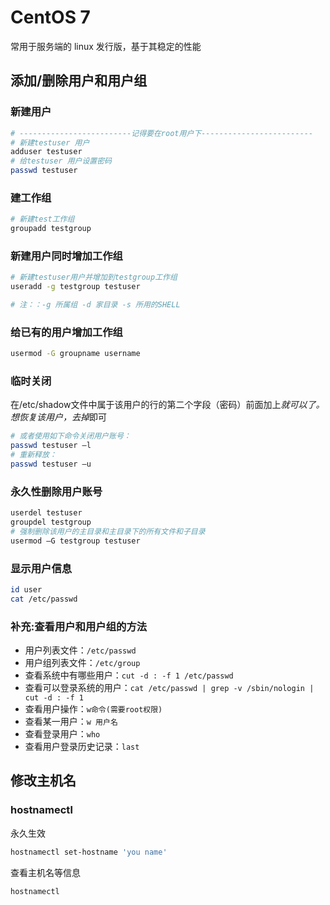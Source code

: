 # CentOS 7

常用于服务端的 linux 发行版，基于其稳定的性能

## 添加/删除用户和用户组

### 新建用户

```bash
# -------------------------记得要在root用户下-------------------------
# 新建testuser 用户
adduser testuser
# 给testuser 用户设置密码
passwd testuser
```

### 建工作组

```bash
# 新建test工作组
groupadd testgroup
```

### 新建用户同时增加工作组

```bash
# 新建testuser用户并增加到testgroup工作组
useradd -g testgroup testuser

# 注：：-g 所属组 -d 家目录 -s 所用的SHELL
```

### 给已有的用户增加工作组

```bash
usermod -G groupname username
```

### 临时关闭

在/etc/shadow文件中属于该用户的行的第二个字段（密码）前面加上*就可以了。想恢复该用户，去掉*即可

```bash
# 或者使用如下命令关闭用户账号：
passwd testuser –l
# 重新释放：
passwd testuser –u
```

### 永久性删除用户账号

```bash
userdel testuser
groupdel testgroup
# 强制删除该用户的主目录和主目录下的所有文件和子目录
usermod –G testgroup testuser
```

### 显示用户信息

```bash
id user
cat /etc/passwd
```

### 补充:查看用户和用户组的方法

- 用户列表文件：`/etc/passwd`
- 用户组列表文件：`/etc/group`
- 查看系统中有哪些用户：`cut -d : -f 1 /etc/passwd`
- 查看可以登录系统的用户：`cat /etc/passwd | grep -v /sbin/nologin | cut -d : -f 1`
- 查看用户操作：`w命令(需要root权限)`
- 查看某一用户：`w 用户名`
- 查看登录用户：`who`
- 查看用户登录历史记录：`last`

## 修改主机名

### hostnamectl

永久生效

```bash
hostnamectl set-hostname 'you name'
```

查看主机名等信息

```bash
hostnamectl
```

